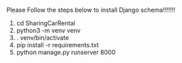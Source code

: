 Please Follow the steps below to install Django schema!!!!!!!
1.    cd SharingCarRental
2.    python3 -m venv venv
3.    . venv/bin/activate
4.    pip install -r requirements.txt
5.    python manage.py runserver 8000